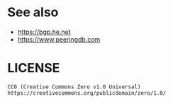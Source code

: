 # See also
* https://bgp.he.net
* https://www.peeringdb.com

# LICENSE
```
CC0 (Creative Commons Zero v1.0 Universal)
https://creativecommons.org/publicdomain/zero/1.0/
```
